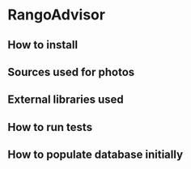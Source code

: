 # RangoAdvisor

## How to install

## Sources used for photos

## External libraries used

## How to run tests

## How to populate database initially
